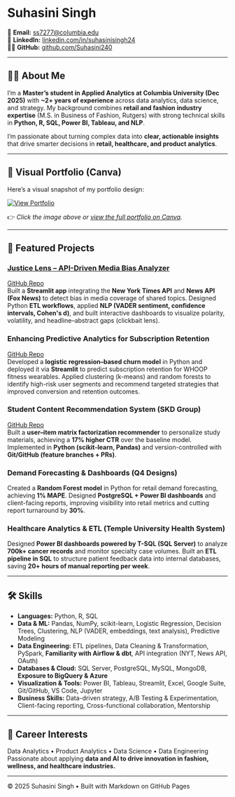 # Suhasini Singh  

📧 **Email:** [ss7277@columbia.edu](mailto:ss7277@columbia.edu)  
🔗 **LinkedIn:** [linkedin.com/in/suhasinisingh24](https://linkedin.com/in/suhasinisingh24)  
🧑‍💻 **GitHub:** [github.com/Suhasini240](https://github.com/Suhasini240)  

---

## 👩‍💻 About Me  
I’m a **Master’s student in Applied Analytics at Columbia University (Dec 2025)** with **~2+ years of experience** across data analytics, data science, and strategy. My background combines **retail and fashion industry expertise** (M.S. in Business of Fashion, Rutgers) with strong technical skills in **Python, R, SQL, Power BI, Tableau, and NLP**.  

I’m passionate about turning complex data into **clear, actionable insights** that drive smarter decisions in **retail, healthcare, and product analytics**.  

---

## 🎨 Visual Portfolio (Canva)  
Here’s a visual snapshot of my portfolio design:  

[![View Portfolio](assets/portfolio-preview.png)](YOUR_CANVA_LINK_HERE)  

👉 *Click the image above or [view the full portfolio on Canva](YOUR_CANVA_LINK_HERE).*  

---

## 🚀 Featured Projects  

### [Justice Lens – API-Driven Media Bias Analyzer](https://justice-lens.streamlit.app/)  
[GitHub Repo](https://github.com/Suhasini240/Justice-Lens)  
Built a **Streamlit app** integrating the **New York Times API** and **News API (Fox News)** to detect bias in media coverage of shared topics. Designed Python **ETL workflows**, applied **NLP (VADER sentiment, confidence intervals, Cohen's d)**, and built interactive dashboards to visualize polarity, volatility, and headline–abstract gaps (clickbait lens).  

### Enhancing Predictive Analytics for Subscription Retention  
[GitHub Repo](https://github.com/Suhasini240/YourRepoHere)  
Developed a **logistic regression–based churn model** in Python and deployed it via **Streamlit** to predict subscription retention for WHOOP fitness wearables. Applied clustering (k-means) and random forests to identify high-risk user segments and recommend targeted strategies that improved conversion and retention outcomes.  

### Student Content Recommendation System (SKD Group)  
[GitHub Repo](https://github.com/Suhasini240/YourRepoHere)  
Built a **user–item matrix factorization recommender** to personalize study materials, achieving a **17% higher CTR** over the baseline model. Implemented in **Python (scikit-learn, Pandas)** and version-controlled with **Git/GitHub (feature branches + PRs)**.  

### Demand Forecasting & Dashboards (Q4 Designs)  
Created a **Random Forest model** in Python for retail demand forecasting, achieving **1% MAPE**. Designed **PostgreSQL + Power BI dashboards** and client-facing reports, improving visibility into retail metrics and cutting report turnaround by **30%**.  

### Healthcare Analytics & ETL (Temple University Health System)   
Designed **Power BI dashboards powered by T-SQL (SQL Server)** to analyze **700k+ cancer records** and monitor specialty case volumes. Built an **ETL pipeline in SQL** to structure patient feedback data into internal databases, saving **20+ hours of manual reporting per week**.  

---

## 🛠 Skills  

- **Languages:** Python, R, SQL  
- **Data & ML:** Pandas, NumPy, scikit-learn, Logistic Regression, Decision Trees, Clustering, NLP (VADER, embeddings, text analysis), Predictive Modeling  
- **Data Engineering:** ETL pipelines, Data Cleaning & Transformation, PySpark, **Familiarity with Airflow & dbt**, API integration (NYT, News API, OAuth)  
- **Databases & Cloud:** SQL Server, PostgreSQL, MySQL, MongoDB, **Exposure to BigQuery & Azure**  
- **Visualization & Tools:** Power BI, Tableau, Streamlit, Excel, Google Suite, Git/GitHub, VS Code, Jupyter  
- **Business Skills:** Data-driven strategy, A/B Testing & Experimentation, Client-facing reporting, Cross-functional collaboration, Mentorship  

---

## 🎯 Career Interests  
Data Analytics • Product Analytics • Data Science • Data Engineering  
Passionate about applying **data and AI to drive innovation in fashion, wellness, and healthcare industries.**  

---

© 2025 Suhasini Singh • Built with Markdown on GitHub Pages  
